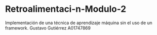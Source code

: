 # Retroalimentaci-n-Modulo-2
Implementación de una técnica de aprendizaje máquina sin el uso de un framework. Gustavo Gutiérrez A01747869
